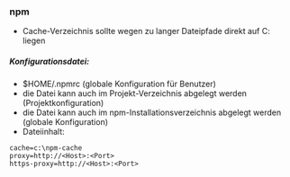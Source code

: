 ### npm

- Cache-Verzeichnis sollte wegen zu langer Dateipfade direkt auf C: liegen

##### Konfigurationsdatei:

- $HOME/.npmrc (globale Konfiguration für Benutzer)
- die Datei kann auch im Projekt-Verzeichnis abgelegt werden (Projektkonfiguration)
- die Datei kann auch im npm-Installationsverzeichnis abgelegt werden (globale Konfiguration)
- Dateiinhalt:
```
cache=c:\npm-cache
proxy=http://<Host>:<Port>
https-proxy=http://<Host>:<Port>
```
